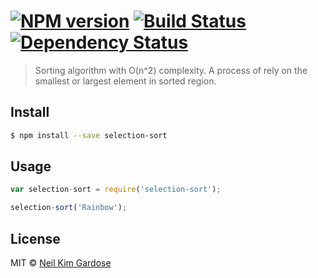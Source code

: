 #  [![NPM version][npm-image]][npm-url] [![Build Status][travis-image]][travis-url] [![Dependency Status][daviddm-url]][daviddm-image]

> Sorting algorithm with O(n^2) complexity. A process of rely on the smallest or largest element in sorted region.


## Install

```sh
$ npm install --save selection-sort
```


## Usage

```js
var selection-sort = require('selection-sort');

selection-sort('Rainbow');
```


## License

MIT © [Neil Kim Gardose](https://github.com/nkpgardose)


[npm-url]: https://npmjs.org/package/selection-sort
[npm-image]: https://badge.fury.io/js/selection-sort.svg
[travis-url]: https://travis-ci.org/nkpgardose/selection-sort
[travis-image]: https://travis-ci.org/nkpgardose/selection-sort.svg?branch=master
[daviddm-url]: https://david-dm.org/nkpgardose/selection-sort.svg?theme=shields.io
[daviddm-image]: https://david-dm.org/nkpgardose/selection-sort
